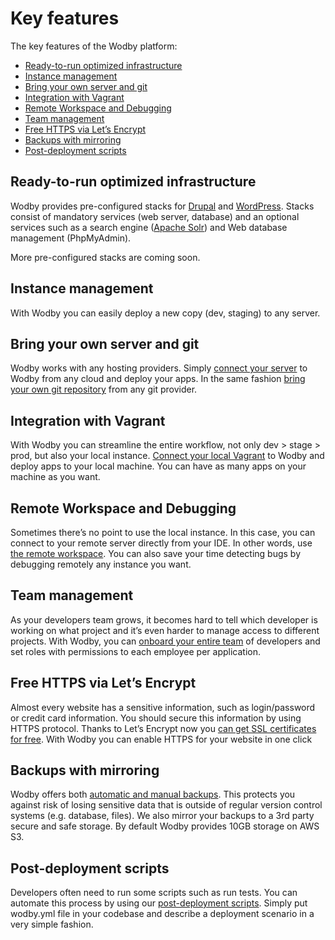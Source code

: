 # Key features

The key features of the Wodby platform:

* [Ready-to-run optimized infrastructure](#ready-to-run-optimized-infrastructure)
* [Instance management](#instance-management)
* [Bring your own server and git](#bring-your-own-server-and-git)
* [Integration with Vagrant](#integration-with-vagrant)
* [Remote Workspace and Debugging](#remote-workspace-and-debugging)
* [Team management](#team-management)
* [Free HTTPS via Let’s Encrypt](#free-https-via-lets-encrypt)
* [Backups with mirroring](#backups-with-mirroring)
* [Post-deployment scripts](#post-deployment-scripts)

## Ready-to-run optimized infrastructure

Wodby provides pre-configured stacks for [Drupal](../infrastructure/drupal/README.md) and [WordPress](../infrastructure/drupal/README.md). Stacks consist of mandatory services (web server, database) and an optional services such as a search engine ([Apache Solr](../containers/apache-solr.html)) and Web database management (PhpMyAdmin). 

More pre-configured stacks are coming soon.

## Instance management

With Wodby you can easily deploy a new copy (dev, staging) to any server.

## Bring your own server and git

Wodby works with any hosting providers. Simply [connect your server](../servers/connecting-server/README.md) to Wodby from any cloud and deploy your apps. In the same fashion [bring your own git repository](../git/connecting-git/README.md) from any git provider.

## Integration with Vagrant

With Wodby you can streamline the entire workflow, not only dev > stage > prod, but also your local instance. [Connect your local Vagrant](../vagrant/README.md) to Wodby and deploy apps to your local machine. You can have as many apps on your machine as you want.

## Remote Workspace and Debugging

Sometimes there’s no point to use the local instance. In this case, you can connect to your remote server directly from your IDE. In other words, use [the remote workspace](../apps/remote-workspace/README.md). You can also save your time detecting bugs by debugging remotely any instance you want.

## Team management

As your developers team grows, it becomes hard to tell which developer is working on what project and it’s even harder to manage access to different projects. With Wodby, you can [onboard your entire team](../team/README.md) of developers and set roles with permissions to each employee per application.

## Free HTTPS via Let’s Encrypt

Almost every website has a sensitive information, such as login/password or credit card information. You should secure this information by using HTTPS protocol. Thanks to Let’s Encrypt now you <a href="../apps/domains.html#https-ssl-via-lets-encrypt">can get SSL certificates for free</a>. With Wodby you can enable HTTPS for your website in one click

## Backups with mirroring

Wodby offers both [automatic and manual backups](../apps/backups.md). This protects you against risk of losing sensitive data that is outside of regular version control systems (e.g. database, files). We also mirror your backups to a 3rd party secure and safe storage. By default Wodby provides 10GB storage on AWS S3.

## Post-deployment scripts

Developers often need to run some scripts such as run tests. You can automate this process by using our [post-deployment scripts](../deployment/post-deployment-scripts.md). Simply put wodby.yml file in your codebase and describe a deployment scenario in a very simple fashion.